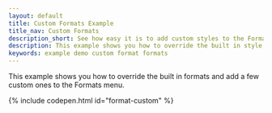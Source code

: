 ```yaml
---
layout: default
title: Custom Formats Example
title_nav: Custom Formats
description_short: See how easy it is to add custom styles to the Formats menu.
description: This example shows you how to override the built in style formats and add a few custom ones to the Formats menu.
keywords: example demo custom format formats
---
```


This example shows you how to override the built in formats and add a few custom ones to the Formats menu.

{% include codepen.html id="format-custom" %}
